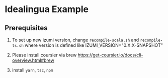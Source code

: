 # Idealingua Example

## Prerequisites

1. To set up new izumi version, change `recompile-scala.sh` and `recompile-ts.sh` where version is defined like IZUMI_VERSION="0.X.X-SNAPSHOT"

2. Please install coursier via brew https://get-coursier.io/docs/cli-overview.html#brew

3. install `yarn`, `tsc`, `npm`